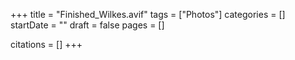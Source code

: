 +++
title = "Finished_Wilkes.avif"
tags = ["Photos"]
categories = []
startDate = ""
draft = false
pages = []

citations = []
+++
